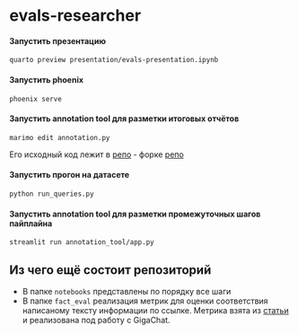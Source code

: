 # evals-researcher

#### Запустить презентацию 
`quarto preview presentation/evals-presentation.ipynb`

#### Запустить phoenix
`phoenix serve`

#### Запустить annotation tool для разметки итоговых отчётов
`marimo edit annotation.py`

Его исходный код лежит в [репо](https://github.com/Asya02/molabel) - форке [репо](https://github.com/koaning/molabel)

#### Запустить прогон на датасете
`python run_queries.py`

#### Запустить annotation tool для разметки промежуточных шагов пайплайна
`streamlit run annotation_tool/app.py`

## Из чего ещё состоит репозиторий
- В папке `notebooks` представлены по порядку все шаги
- В папке `fact_eval` реализация метрик для оценки соответствия написаному тексту информации по ссылке. Метрика взята из [статьи](https://deepresearch-bench.github.io/) и реализована под работу с GigaChat.
